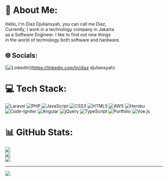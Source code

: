 # 💫 About Me:
Hello, I'm Diaz Djuliansyah, you can call me Diaz,<br>Currently, I work in a technology company in Jakarta<br>as a Software Engineer. I like to find out new things<br>in the world of technology both software and hardware.


## 🌐 Socials:
[![LinkedIn](https://img.shields.io/badge/LinkedIn-%230077B5.svg?logo=linkedin&logoColor=white)](https://linkedin.com/in/diaz djuliansyah) 

# 💻 Tech Stack:
![Laravel](https://img.shields.io/badge/laravel-%23FF2D20.svg?style=flat&logo=laravel&logoColor=white) ![PHP](https://img.shields.io/badge/php-%23777BB4.svg?style=flat&logo=php&logoColor=white) ![JavaScript](https://img.shields.io/badge/javascript-%23323330.svg?style=flat&logo=javascript&logoColor=%23F7DF1E) ![CSS3](https://img.shields.io/badge/css3-%231572B6.svg?style=flat&logo=css3&logoColor=white) ![HTML5](https://img.shields.io/badge/html5-%23E34F26.svg?style=flat&logo=html5&logoColor=white) ![AWS](https://img.shields.io/badge/AWS-%23FF9900.svg?style=flat&logo=amazon-aws&logoColor=white) ![Heroku](https://img.shields.io/badge/heroku-%23430098.svg?style=flat&logo=heroku&logoColor=white) ![Code-Igniter](https://img.shields.io/badge/CodeIgniter-%23EF4223.svg?style=flat&logo=codeIgniter&logoColor=white) ![Angular](https://img.shields.io/badge/angular-%23DD0031.svg?style=flat&logo=angular&logoColor=white) ![jQuery](https://img.shields.io/badge/jquery-%230769AD.svg?style=flat&logo=jquery&logoColor=white) ![TypeScript](https://img.shields.io/badge/typescript-%23007ACC.svg?style=flat&logo=typescript&logoColor=white) ![Portfolio](https://img.shields.io/badge/Portfolio-%23000000.svg?style=flat&logo=firefox&logoColor=#FF7139) ![Vue.js](https://img.shields.io/badge/vuejs-%2335495e.svg?style=flat&logo=vuedotjs&logoColor=%234FC08D)
# 📊 GitHub Stats:
![](https://github-readme-stats.vercel.app/api?username=diazdjul19&theme=radical&hide_border=false&include_all_commits=true&count_private=true)<br/>
![](https://github-readme-streak-stats.herokuapp.com/?user=diazdjul19&theme=radical&hide_border=false)<br/>
![](https://github-readme-stats.vercel.app/api/top-langs/?username=diazdjul19&theme=radical&hide_border=false&include_all_commits=true&count_private=true&layout=compact)

---
[![](https://visitcount.itsvg.in/api?id=diazdjul19&icon=0&color=6)](https://visitcount.itsvg.in)

<!-- Proudly created with GPRM ( https://gprm.itsvg.in ) -->
